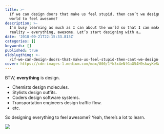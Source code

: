 ```yaml
---
title: >-
  If we can design doors that make us feel stupid, then can’t we design the
  world to feel awesome?
description: >-
  I’m busy learning as much as I can about the world so that I can make that a
  reality — everything, awesome. Let’s start designing with a…
date: '2018-09-21T22:15:33.815Z'
categories: []
keywords: []
published: true
oldslugthing: >-
  /if-we-can-design-doors-that-make-us-feel-stupid-then-cant-we-design-the-world-to-make-us-feel-a8ebccfa00ec
cover: https://cdn-images-1.medium.com/max/800/1*k3x4eNfGaG54H9skwyKeSA.png
---
```


BTW, **everything** is design.

*   Chemists design molecules.
*   Stylists design outfits.
*   Coders design software systems.
*   Transportation engineers design traffic flow.
*   etc.

So designing everything to feel awesome? Yeah, there’s a lot to learn.

![](https://cdn-images-1.medium.com/max/800/1*k3x4eNfGaG54H9skwyKeSA.png)
